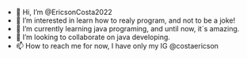 - 👋 Hi, I’m @EricsonCosta2022
- 👀 I’m interested in learn how to realy program, and not to be a joke!
- 🌱 I’m currently learning java programing, and until now, it´s amazing.
- 💞️ I’m looking to collaborate on java developing.
- 📫 How to reach me for now, I have only my IG @costaericson

<!---
EricsonCosta2022/EricsonCosta2022 is a ✨ special ✨ repository because its `README.md` (this file) appears on your GitHub profile.
You can click the Preview link to take a look at your changes.
--->

